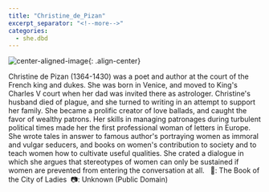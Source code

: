 ```yaml
---
title: "Christine_de_Pizan"
excerpt_separator: "<!--more-->"
categories:
  - she.dbd
---
```



![center-aligned-image](https://cdn.pixabay.com/photo/2020/10/26/16/56/man-5687861_1280.png){: .align-center}

Christine de Pizan (1364-1430) was a poet and author at the court of the French king and dukes. She was born in Venice, and moved to King's Charles V court when her dad was invited there as astrologer. Christine's husband died of plague, and she turned to writing in an attempt to support her family. She became a prolific creator of love ballads, and caught the favor of wealthy patrons. Her skills in managing patronages during turbulent political times made her the first professional woman of letters in Europe. She wrote tales in answer to famous author's portraying women as immoral and vulgar seducers, and books on women's contribution to society and to teach women how to cultivate useful qualities. She crated a dialogue in which she argues that stereotypes of women can only be sustained if women are prevented from entering the conversation at all. ⁠
⁠
📕: The Book of the City of Ladies⁠
⁠
📷: Unknown (Public Domain)⁠
